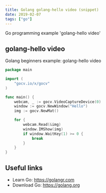 ```yaml
---
title: Golang golang-hello video (snippet)
date: 2019-02-07
tags: ["go"]
---
```

Go programming example 'golang-hello video'


## golang-hello video

Golang beginners example: golang-hello video

```go
package main

import (
	"gocv.io/x/gocv"
)

func main() {
	webcam, _ := gocv.VideoCaptureDevice(0)
	window := gocv.NewWindow("Hello")
	img := gocv.NewMat()

	for {
		webcam.Read(&img)
		window.IMShow(img)
		if window.WaitKey(1) >= 0 {
			break
		}
	}
}

```

## Useful links

- Learn Go: https://golangr.com
- Download Go: https://golang.org
